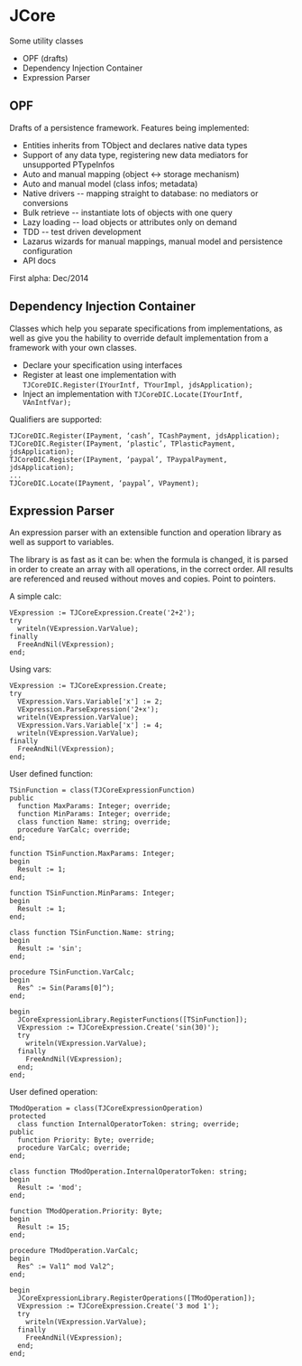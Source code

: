JCore
=====

Some utility classes

* OPF (drafts)
* Dependency Injection Container
* Expression Parser

OPF
---

Drafts of a persistence framework. Features being implemented:

* Entities inherits from TObject and declares native data types
* Support of any data type, registering new data mediators for unsupported PTypeInfos
* Auto and manual mapping (object <-> storage mechanism)
* Auto and manual model (class infos; metadata)
* Native drivers -- mapping straight to database: no mediators or conversions
* Bulk retrieve -- instantiate lots of objects with one query
* Lazy loading -- load objects or attributes only on demand
* TDD -- test driven development
* Lazarus wizards for manual mappings, manual model and persistence configuration
* API docs

First alpha: Dec/2014

Dependency Injection Container
------------------------------

Classes which help you separate specifications from implementations, as well
as give you the hability to override default implementation from a framework
with your own classes.

* Declare your specification using interfaces
* Register at least one implementation with `TJCoreDIC.Register(IYourIntf, TYourImpl, jdsApplication);`
* Inject an implementation with `TJCoreDIC.Locate(IYourIntf, VAnIntfVar);`

Qualifiers are supported:

    TJCoreDIC.Register(IPayment, ‘cash’, TCashPayment, jdsApplication);
    TJCoreDIC.Register(IPayment, ‘plastic’, TPlasticPayment, jdsApplication);
    TJCoreDIC.Register(IPayment, ‘paypal’, TPaypalPayment, jdsApplication);
    ...
    TJCoreDIC.Locate(IPayment, ‘paypal’, VPayment);

Expression Parser
-----------------

An expression parser with an extensible function and operation library as well
as support to variables.

The library is as fast as it can be: when the formula is changed, it is parsed
in order to create an array with all operations, in the correct order. All
results are referenced and reused without moves and copies. Point to pointers.

A simple calc:

    VExpression := TJCoreExpression.Create('2+2');
	try
	  writeln(VExpression.VarValue);
	finally
	  FreeAndNil(VExpression);
	end;

Using vars:

    VExpression := TJCoreExpression.Create;
	try
      VExpression.Vars.Variable['x'] := 2;
	  VExpression.ParseExpression('2+x');
	  writeln(VExpression.VarValue);
      VExpression.Vars.Variable['x'] := 4;
	  writeln(VExpression.VarValue);
	finally
	  FreeAndNil(VExpression);
	end;

User defined function:

    TSinFunction = class(TJCoreExpressionFunction)
    public
      function MaxParams: Integer; override;
      function MinParams: Integer; override;
      class function Name: string; override;
      procedure VarCalc; override;
    end;

    function TSinFunction.MaxParams: Integer;
    begin
      Result := 1;
    end;

    function TSinFunction.MinParams: Integer;
    begin
      Result := 1;
    end;

    class function TSinFunction.Name: string;
    begin
      Result := 'sin';
    end;

    procedure TSinFunction.VarCalc;
    begin
      Res^ := Sin(Params[0]^);
    end;

	begin
      JCoreExpressionLibrary.RegisterFunctions([TSinFunction]);
      VExpression := TJCoreExpression.Create('sin(30)');
	  try
	    writeln(VExpression.VarValue);
	  finally
	    FreeAndNil(VExpression);
	  end;
	end;

User defined operation:

    TModOperation = class(TJCoreExpressionOperation)
    protected
      class function InternalOperatorToken: string; override;
    public
      function Priority: Byte; override;
      procedure VarCalc; override;
    end;

	class function TModOperation.InternalOperatorToken: string;
    begin
      Result := 'mod';
    end;

    function TModOperation.Priority: Byte;
    begin
      Result := 15;
    end;

    procedure TModOperation.VarCalc;
    begin
      Res^ := Val1^ mod Val2^;
    end;

	begin
      JCoreExpressionLibrary.RegisterOperations([TModOperation]);
      VExpression := TJCoreExpression.Create('3 mod 1');
	  try
	    writeln(VExpression.VarValue);
	  finally
	    FreeAndNil(VExpression);
	  end;
	end;
